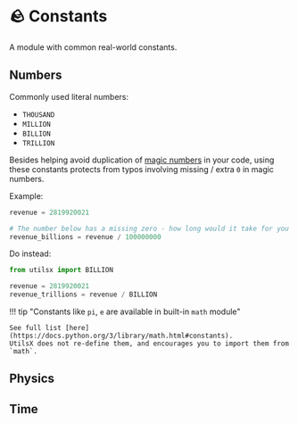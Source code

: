 # 🪨 Constants

A module with common real-world constants.

## Numbers

Commonly used literal numbers:

- `THOUSAND`
- `MILLION`
- `BILLION`
- `TRILLION`

Besides helping avoid duplication of
[magic numbers](https://code-basics.com/languages/python/lessons/magic-numbers) in your code,
using these constants protects from typos involving missing / extra `0` in magic numbers.

Example:

``` py title="bad_practice.py"
revenue = 2819920021

# The number below has a missing zero - how long would it take for you to spot?
revenue_billions = revenue / 100000000
```

Do instead:

``` py title="good_practice.py"
from utilsx import BILLION

revenue = 2819920021
revenue_trillions = revenue / BILLION
```

!!! tip "Constants like `pi`, `e` are available in built-in `math` module"

    See full list [here](https://docs.python.org/3/library/math.html#constants).
    UtilsX does not re-define them, and encourages you to import them from `math`.

## Physics

## Time
